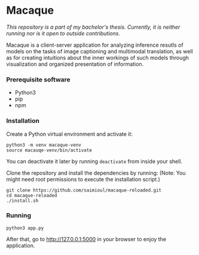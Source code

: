 # Macaque

*This repository is a part of my bachelor's thesis. Currently, it is neither running nor is it open to outside contributions.*

Macaque is a client-server application for analyzing inference resutls of models on the tasks of image captioning and multimodal translation, as well as for creating intuitions about the inner workings of such models through visualization and organized presentation of information.

### Prerequisite software
- Python3
- pip
- npm

### Installation

Create a Python virtual environment and activate it:
```
python3 -m venv macaque-venv
source macauqe-venv/bin/activate
```
You can deactivate it later by running `deactivate` from inside your shell.

Clone the repository and install the dependencies by running:
(Note: You might need root permissions to execute the installation script.)
```
git clone https://github.com/saimioul/macaque-reloaded.git
cd macaque-reloaded
./install.sh
```

### Running

`python3 app.py`

After that, go to http://127.0.0.1:5000 in your browser to enjoy the application.
